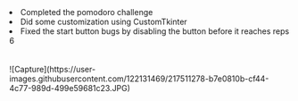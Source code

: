 <li> Completed the pomodoro challenge </li>
<li> Did some customization using CustomTkinter </li>
<li> Fixed the start button bugs by disabling the button before it reaches reps 6 </li>
<br>
<br>
![Capture](https://user-images.githubusercontent.com/122131469/217511278-b7e0810b-cf44-4c77-989d-499e59681c23.JPG)
